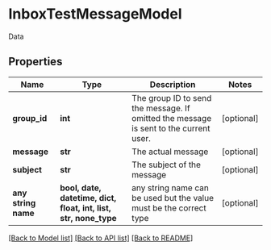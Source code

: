 # InboxTestMessageModel

Data

## Properties
Name | Type | Description | Notes
------------ | ------------- | ------------- | -------------
**group_id** | **int** | The group ID to send the message.  If omitted the message is sent to the current user. | [optional] 
**message** | **str** | The actual message | [optional] 
**subject** | **str** | The subject of the message | [optional] 
**any string name** | **bool, date, datetime, dict, float, int, list, str, none_type** | any string name can be used but the value must be the correct type | [optional]

[[Back to Model list]](../README.md#documentation-for-models) [[Back to API list]](../README.md#documentation-for-api-endpoints) [[Back to README]](../README.md)


